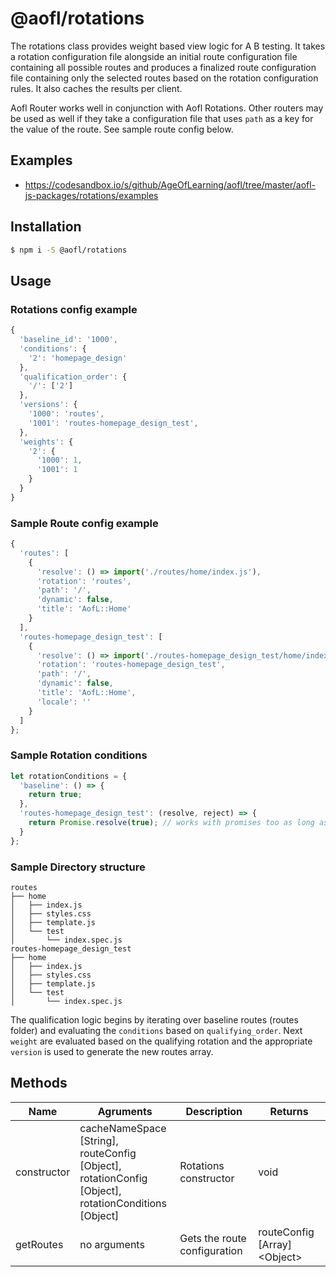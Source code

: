 # @aofl/rotations

The rotations class provides weight based view logic for A B testing. It takes a rotation configuration file alongside an initial route configuration file containing all possible routes and produces a finalized route configuration file containing only the selected routes based on the rotation configuration rules. It also caches the results per client.

Aofl Router works well in conjunction with Aofl Rotations. Other routers may be used as well if they take a configuration file that uses `path` as a key for the value of the route. See sample route config below.

## Examples
* https://codesandbox.io/s/github/AgeOfLearning/aofl/tree/master/aofl-js-packages/rotations/examples

## Installation
```bash
$ npm i -S @aofl/rotations
```

## Usage
### Rotations config example

```javascript
{
  'baseline_id': '1000',
  'conditions': {
    '2': 'homepage_design'
  },
  'qualification_order': {
    '/': ['2']
  },
  'versions': {
    '1000': 'routes',
    '1001': 'routes-homepage_design_test',
  },
  'weights': {
    '2': {
      '1000': 1,
      '1001': 1
    }
  }
}
```

### Sample Route config example

```js
{
  'routes': [
    {
      'resolve': () => import('./routes/home/index.js'),
      'rotation': 'routes',
      'path': '/',
      'dynamic': false,
      'title': 'AofL::Home'
    }
  ],
  'routes-homepage_design_test': [
    {
      'resolve': () => import('./routes-homepage_design_test/home/index.js'),
      'rotation': 'routes-homepage_design_test',
      'path': '/',
      'dynamic': false,
      'title': 'AofL::Home',
      'locale': ''
    }
  ]
};
```

### Sample Rotation conditions
```js
let rotationConditions = {
  'baseline': () => {
    return true;
  },
  'routes-homepage_design_test': (resolve, reject) => {
    return Promise.resolve(true); // works with promises too as long as the promise resolves with a boolean
  }
};
```


### Sample Directory structure

```
routes
├── home
│   ├── index.js
│   ├── styles.css
│   ├── template.js
│   └── test
│       └── index.spec.js
routes-homepage_design_test
├── home
│   ├── index.js
│   ├── styles.css
│   ├── template.js
│   └── test
│       └── index.spec.js
```

The qualification logic begins by iterating over baseline routes (routes folder) and evaluating the `conditions` based on `qualifying_order`. Next `weight` are evaluated based on the qualifying rotation and the appropriate `version` is used to generate the new routes array.

## Methods

| Name | Agruments  | Description                  | Returns |
| ---- | ---------- | ---------------------------- | ------- |
| constructor  | cacheNameSpace [String],<br> routeConfig [Object],<br> rotationConfig [Object],<br> rotationConditions [Object] | Rotations constructor | void
| getRoutes | no arguments | Gets the route configuration | routeConfig [Array]&lt;Object&gt;
